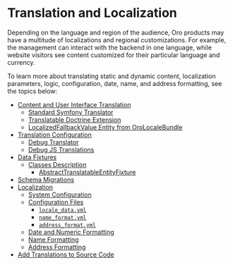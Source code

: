 <!-- meta: description = Guidance on translation and localization of the Oro applications for the backend developers -->

<a id="dev-translations"></a>

# Translation and Localization

Depending on the language and region of the audience, Oro products may have a multitude of localizations and regional customizations. For example, the management can interact with the backend in one language, while website visitors see content customized for their particular language and currency.

To learn more about translating static and dynamic content, localization parameters, logic, configuration, date, name, and address formatting, see the topics below:

* [Content and User Interface Translation](translations.md)
  * [Standard Symfony Translator](translations.md#standard-symfony-translator)
  * [Translatable Doctrine Extension](translations.md#translatable-doctrine-extension)
  * [LocalizedFallbackValue Entity from OroLocaleBundle](translations.md#localizedfallbackvalue-entity-from-orolocalebundle)
* [Translation Configuration](configuration.md)
  * [Debug Translator](configuration.md#debug-translator)
  * [Debug JS Translations](configuration.md#debug-js-translations)
* [Data Fixtures](data-fixtures.md)
  * [Classes Description](data-fixtures.md#classes-description)
    * [AbstractTranslatableEntityFixture](data-fixtures.md#abstracttranslatableentityfixture)
* [Schema Migrations](migrations.md)
* [Localization](localization.md)
  * [System Configuration](localization.md#system-configuration)
  * [Configuration Files](localization.md#configuration-files)
    * [`locale_data.yml`](localization.md#locale-data-yml)
    * [`name_format.yml`](localization.md#name-format-yml)
    * [`address_format.yml`](localization.md#address-format-yml)
  * [Date and Numeric Formatting](localization.md#date-and-numeric-formatting)
  * [Name Formatting](localization.md#name-formatting)
  * [Address Formatting](localization.md#address-formatting)
* [Add Translations to Source Code](translations-add-to-source-code.md)
